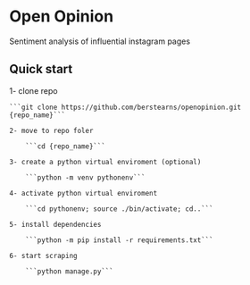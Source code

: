 # Open Opinion

Sentiment analysis of influential instagram pages

## Quick start
1- clone repo

    ```git clone https://github.com/berstearns/openopinion.git {repo_name}```

    2- move to repo foler
        
        ```cd {repo_name}```

    3- create a python virtual enviroment (optional)
        
        ```python -m venv pythonenv```
        
    4- activate python virtual enviroment
    
        ```cd pythonenv; source ./bin/activate; cd..```
        
    5- install dependencies
    
        ```python -m pip install -r requirements.txt```
    
    6- start scraping
    
        ```python manage.py```
           
